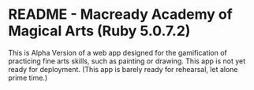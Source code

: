 # README - Macready Academy of Magical Arts (Ruby 5.0.7.2)

This is Alpha Version of a web app designed for the gamification of practicing fine arts skills, such as painting or drawing. This app is not yet ready for deployment. (This app is barely ready for rehearsal, let alone prime time.)